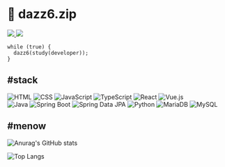 # 📂 dazz6.zip
<a href="mailto:dazz6@kakao.com">
  <img src="https://img.shields.io/badge/dazz6@kakao.com-FFCD00?style=flat-square&logo=Kakao&logoColor=white"/>
</a>

<a href="https://dazz6study.tistory.com" target="_blank">
  <img src="https://img.shields.io/badge/Tistory-FF7700?style=flat-square&logo=Tistory&logoColor=white"/>
</a>

```
while (true) {
  dazz6(study(developer));
}
```

## #stack 

![HTML](https://img.shields.io/badge/HTML5-E34F26?style=for-the-badge&logo=html5&logoColor=white)
![CSS](https://img.shields.io/badge/CSS3-1572B6?style=for-the-badge&logo=css3&logoColor=white)
![JavaScript](https://img.shields.io/badge/JavaScript-F7DF1E?style=for-the-badge&logo=JavaScript&logoColor=white)
![TypeScript](https://img.shields.io/badge/TypeScript-3178C6?style=for-the-badge&logo=TypeScript&logoColor=white)
![React](https://img.shields.io/badge/React-61DAFB?style=for-the-badge&logo=react&logoColor=white)
![Vue.js](https://img.shields.io/badge/Vue.js-4FC08D?style=for-the-badge&logo=Vue.js&logoColor=white)<br>
![Java](https://img.shields.io/badge/Java-007396?style=for-the-badge&logo=openjdk&logoColor=white)
![Spring Boot](https://img.shields.io/badge/Spring_Boot-6DB33F?style=for-the-badge&logo=spring-boot&logoColor=white)
![Spring Data JPA](https://img.shields.io/badge/Spring_Data_JPA-6DB33F?style=for-the-badge&logo=spring&logoColor=white)
![Python](https://img.shields.io/badge/Python-3776AB?style=for-the-badge&logo=python&logoColor=white)
![MariaDB](https://img.shields.io/badge/MariaDB-003545?style=for-the-badge&logo=mariadb&logoColor=white)
![MySQL](https://img.shields.io/badge/MySQL-4479A1?style=for-the-badge&logo=mysql&logoColor=white)


## #menow 
![Anurag's GitHub stats](https://github-readme-stats.vercel.app/api?username=dazz6zip&show_icons=true&count_private=true)

![Top Langs](https://github-readme-stats.vercel.app/api/top-langs/?username=dazz6zip&layout=compact)


<!--
**dazz6zip/dazz6zip** is a ✨ _special_ ✨ repository because its `README.md` (this file) appears on your GitHub profile.

Here are some ideas to get you started:

- 🔭 I’m currently working on ...
- 🌱 I’m currently learning ...
- 👯 I’m looking to collaborate on ...
- 🤔 I’m looking for help with ...
- 💬 Ask me about ...
- 📫 How to reach me: ...
- 😄 Pronouns: ...
- ⚡ Fun fact: ...
-->
